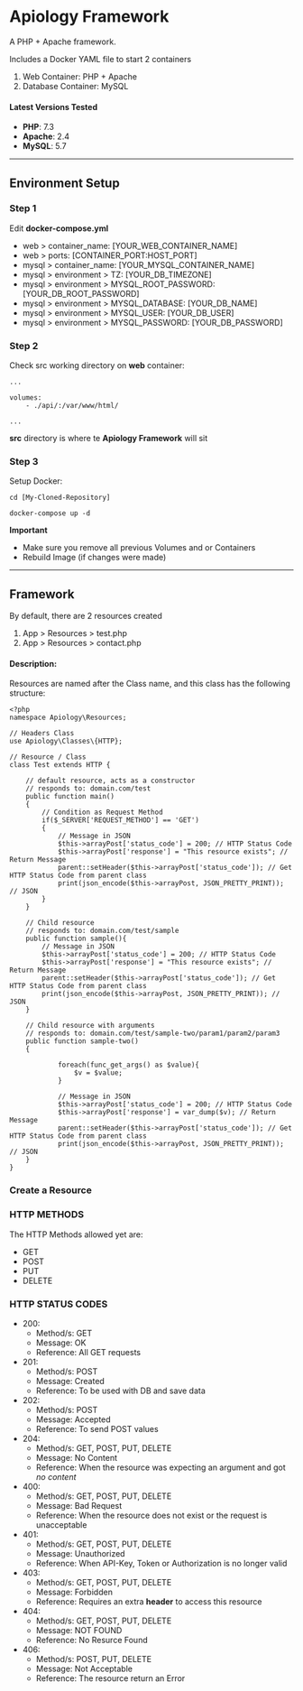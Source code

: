 # Apiology Framework

A PHP + Apache framework.

Includes a Docker YAML file to start 2 containers

1. Web Container: PHP + Apache
2. Database Container: MySQL

#### Latest Versions Tested

- **PHP**: 7.3
- **Apache**: 2.4
- **MySQL**: 5.7

---

## Environment Setup

### Step 1

Edit **docker-compose.yml**

- web > container_name: [YOUR_WEB_CONTAINER_NAME]
- web > ports: [CONTAINER_PORT:HOST_PORT]
- mysql > container_name: [YOUR_MYSQL_CONTAINER_NAME]
- mysql > environment > TZ: [YOUR_DB_TIMEZONE]
- mysql > environment > MYSQL_ROOT_PASSWORD: [YOUR_DB_ROOT_PASSWORD]
- mysql > environment > MYSQL_DATABASE: [YOUR_DB_NAME]
- mysql > environment > MYSQL_USER: [YOUR_DB_USER]
- mysql > environment > MYSQL_PASSWORD: [YOUR_DB_PASSWORD]

### Step 2

Check src working directory on **web** container:

```
...

volumes:
	- ./api/:/var/www/html/

...
```

**src** directory is where te **Apiology Framework** will sit

### Step 3

Setup Docker:

```
cd [My-Cloned-Repository]
```

```
docker-compose up -d
```

**Important**

- Make sure you remove all previous Volumes and or Containers
- Rebuild Image (if changes were made)

---

## Framework

By default, there are 2 resources created

1. App > Resources > test.php
2. App > Resources > contact.php

#### Description:

Resources are named after the Class name, and this class has the following structure:

```
<?php
namespace Apiology\Resources;

// Headers Class
use Apiology\Classes\{HTTP};

// Resource / Class
class Test extends HTTP {

	// default resource, acts as a constructor
	// responds to: domain.com/test
	public function main()
	{
		// Condition as Request Method
		if($_SERVER['REQUEST_METHOD'] == 'GET')
		{
			// Message in JSON
			$this->arrayPost['status_code'] = 200; // HTTP Status Code
			$this->arrayPost['response'] = "This resource exists"; // Return Message
			parent::setHeader($this->arrayPost['status_code']); // Get HTTP Status Code from parent class
			print(json_encode($this->arrayPost, JSON_PRETTY_PRINT)); // JSON
		}
	}

	// Child resource
	// responds to: domain.com/test/sample
	public function sample(){
		// Message in JSON
		$this->arrayPost['status_code'] = 200; // HTTP Status Code
		$this->arrayPost['response'] = "This resource exists"; // Return Message
		parent::setHeader($this->arrayPost['status_code']); // Get HTTP Status Code from parent class
		print(json_encode($this->arrayPost, JSON_PRETTY_PRINT)); // JSON
	}

	// Child resource with arguments
	// responds to: domain.com/test/sample-two/param1/param2/param3
	public function sample-two()
 	{

			foreach(func_get_args() as $value){
				$v = $value;
			}

			// Message in JSON
			$this->arrayPost['status_code'] = 200; // HTTP Status Code
			$this->arrayPost['response'] = var_dump($v); // Return Message
			parent::setHeader($this->arrayPost['status_code']); // Get HTTP Status Code from parent class
			print(json_encode($this->arrayPost, JSON_PRETTY_PRINT)); // JSON
 	}
}
```

### Create a Resource

### HTTP METHODS

The HTTP Methods allowed yet are:

- GET
- POST
- PUT
- DELETE

### HTTP STATUS CODES

- 200:
  - Method/s: GET
  - Message: OK
  - Reference: All GET requests
- 201:
  - Method/s: POST
  - Message: Created
  - Reference: To be used with DB and save data
- 202:
  - Method/s: POST
  - Message: Accepted
  - Reference: To send POST values
- 204:
  - Method/s: GET, POST, PUT, DELETE
  - Message: No Content
  - Reference: When the resource was expecting an argument and got _no content_
- 400:
  - Method/s: GET, POST, PUT, DELETE
  - Message: Bad Request
  - Reference: When the resource does not exist or the request is unacceptable
- 401:
  - Method/s: GET, POST, PUT, DELETE
  - Message: Unauthorized
  - Reference: When API-Key, Token or Authorization is no longer valid
- 403:
  - Method/s: GET, POST, PUT, DELETE
  - Message: Forbidden
  - Reference: Requires an extra **header** to access this resource
- 404:
  - Method/s: GET, POST, PUT, DELETE
  - Message: NOT FOUND
  - Reference: No Resurce Found
- 406:
  - Method/s: POST, PUT, DELETE
  - Message: Not Acceptable
  - Reference: The resource return an Error

